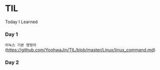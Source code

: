 # TIL
Today I Learned
 
### Day 1

`리눅스 기본 명령어` (https://github.com/YoohwaJin/TIL/blob/master/Linux/linux_command.md)

### Day 2
